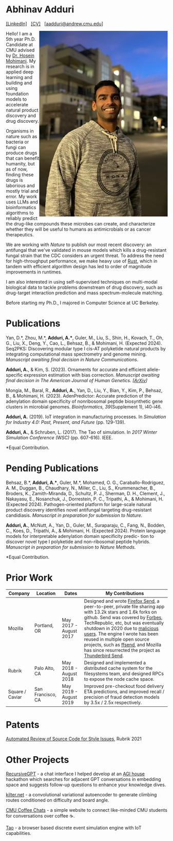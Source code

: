 # Abhinav Adduri
[\[LinkedIn\]](https://www.linkedin.com/in/abhinadduri/) &nbsp; [\[CV\]](https://raw.githubusercontent.com/abhinadduri/abhinadduri.github.io/main/assets/Abhinav_CV.pdf) &nbsp; [\[aadduri@andrew.cmu.edu\]](mailto:aadduri@andrew.cmu.edu) 

<img src="assets/images/abhinav-portrait.jpg" align="right" alt="Abhinav Adduri"/>

Hello! I am a 5th year Ph.D. Candidate at CMU advised by [Dr. Hosein Mohimani](http://mohimanilab.cbd.cmu.edu/). My research is in applied deep learning and building and using foundation models to accelerate natural product discovery and drug discovery.

Organisms in nature such as bacteria or fungi can produce drugs that can benefit humanity, but as of now, finding these drugs is laborious and mostly trial and error. My work uses LLMs and bioinformatics algorithms to reliably predict the drug-like compounds these microbes can create, and characterize whether they will be useful to humans as antimicrobials or as cancer therapeutics.

We are working with *Nature* to publish our most recent discovery: an antifungal that we've validated in mouse models which kills a drug-resistant 
fungal strain that the CDC considers an urgent threat. To address the need for high-throughput performance, we make heavy use of [Rust](https://www.rust-lang.org), which in tandem with efficient algorithm design has led to order of magnitude improvements in runtimes.

I am also interested in using self-supervised techniques on multi-modal biological data to tackle problems downstream of drug discovery, such as drug-target interaction prediction and mass spectrum-molecule matching.

Before starting my Ph.D., I majored in Computer Science at UC Berkeley.

# Publications
Yan, D.\*, Zhou, M.\*, **Adduri, A.\***, Guler, M., Liu, S., Shin, H., Kovach, T., Oh, G., Liu, X., Deng, Y., Cao, L., Behsaz, B., & Mohimani, H. (Expected 2024). Seq2PKS: Discovering modular type I cis-AT polyketide natural products by integrating computational mass spectrometry and genome mining. *Manuscript awaiting final decision in Nature Communications.*

**Adduri, A.**, & Kim, S. (2023). Ornaments for accurate and efficient allele-specific expression estimation with bias correction. *Manuscript awaiting final decision in The American Journal of Human Genetics. [[ArXiv](https://www.biorxiv.org/content/10.1101/2023.10.25.564046v1.full)]*

Mongia, M., Baral, R., **Adduri, A.**, Yan, D., Liu, Y., Bian, Y., Kim, P., Behsaz, B., & Mohimani, H. (2023). AdenPredictor: Accurate prediction of the adenylation domain specificity of nonribosomal peptide biosynthetic gene clusters in microbial genomes. *Bioinformatics, 39*(Supplement 1), i40-i46.

**Adduri, A.** (2019). IoT integration in manufacturing processes. In *Simulation for Industry 4.0: Past, Present, and Future* (pp. 129-139).

**Adduri, A.**, & Schruben, L. (2017). The Tao of simulation. In *2017 Winter Simulation Conference (WSC)* (pp. 607-616). IEEE.

*Equal Contribution.

# Pending Publications

Behsaz, B.\*, **Adduri, A.\***, Guler, M.\*, Mohamed, O. G., Caraballo-Rodríguez, A. M., Duggan, B., Chaudhary, N., Miller, C., Liu, S., Krummenacher, B., Broders, K., Zamith-Miranda, D., Schultz, P. J., Sherman, D. H., Clement, J., Nakayasu, E., Nosanchuk, J., Dorrestein, P. C., Tripathi, A., & Mohimani, H. (Expected 2024). Pathogen-oriented platform for large-scale natural product discovery identifies novel antifungal targeting drug-resistant candidiasis. *Manuscript in preparation for submission to Nature.*

**Adduri, A.**, McNutt, A., Yan, D., Guler, M., Suraparaju, C., Fang, N., Bodden, C., Koes, D., Tripathi, A., & Mohimani, H. (Expected 2024). Protein language models for interpretable adenylation domain specificity predic-
tion to discover novel type I polyketide and non-ribosomal peptide hybrids. *Manuscript in preparation for submission to Nature Methods.*

*Equal Contribution.

# Prior Work

|     Company      |       Location       |             Dates            |         My Contributions         |
|------------------|----------------------|------------------------------|-------------------------|
| Mozilla          | Portland, OR         |    May 2017 - August 2017    | Designed and wrote [Firefox Send](https://github.com/mozilla/send), a peer-to-peer, private file sharing app with 13.2k stars and 1.6k forks on github. Send was covered by [Forbes](https://www.forbes.com/sites/leemathews/2017/08/04/firefox-makers-new-app-makes-secure-file-sharing-a-breeze/?sh=65fd86b71d03), TechRepublic, etc, but was eventually shutdown in 2020 due to [malicious users](https://en.wikipedia.org/wiki/Firefox_Send). The engine I wrote has been reused in multiple open source projects, such as [ffsend](https://github.com/timvisee/ffsend), and Mozilla has since resurrected the project as [Thunderbird Send](https://addons.thunderbird.net/en-us/thunderbird/addon/filelink-provider-for-send/).       |
| Rubrik           | Palo Alto, CA        |    May 2018 - August 2018    | Designed and implemented a distributed cache system for the filesystems team, and designed RPCs to expose the node cache space.                                     |
| Square / Caviar  | San Francisco, CA    |    May 2019 - August 2019    | Improved pre-checkout food delivery ETA predictions, and improved recall / precision of fraud detection models by 3.5x / 2.5x respectively.                         |

# Patents

[Automated Review of Source Code for Style Issues](https://patents.justia.com/patent/11294792), Rubrik 2021

# Other Projects
[RecursiveGPT](https://github.com/james-julius/recursive-gpt) - a chat interface I helped develop at an [AGI house](https://agihouse.ai/) hackathon which searches for adjacent GPT conversations in embedding space and suggests follow-up questions to enhance your knowledge dives.

[kilter.net](https://github.com/mdayao/kilter.net) - a convolutional variational autoencoder to generate climbing routes conditioned on difficulty and board angle.

[CMU Coffee Chats](https://github.com/scs-phd-deans-committee/coffee-chats-website) - a simple website to connect like-minded CMU students for conversations over coffee ☕.

[Tao](https://github.com/abhinadduri/tao) - a browser based discrete event simulation engine with IoT capabilities.

